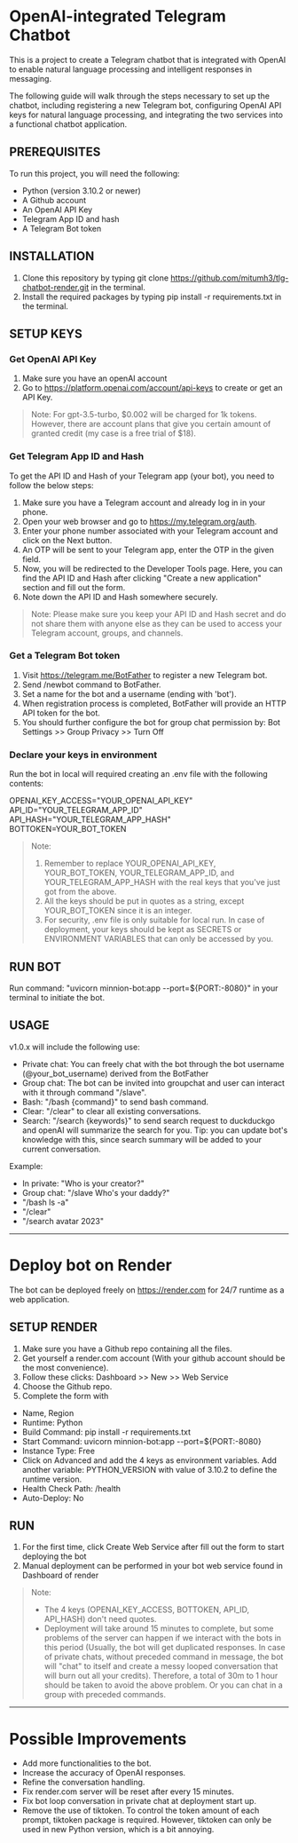 # OpenAI-integrated Telegram Chatbot

This is a project to create a Telegram chatbot that is integrated with OpenAI to enable natural language processing and intelligent responses in messaging.

The following guide will walk through the steps necessary to set up the chatbot, including registering a new Telegram bot, configuring OpenAI API keys for natural language processing, and integrating the two services into a functional chatbot application.

## PREREQUISITES

To run this project, you will need the following:

- Python (version 3.10.2 or newer)
- A Github account
- An OpenAI API Key
- Telegram App ID and hash
- A Telegram Bot token

## INSTALLATION

1. Clone this repository by typing git clone <https://github.com/mitumh3/tlg-chatbot-render.git> in the terminal.
2. Install the required packages by typing pip install -r requirements.txt in the terminal.

## SETUP KEYS

### Get OpenAI API Key

1. Make sure you have an openAI account
2. Go to <https://platform.openai.com/account/api-keys> to create or get an API Key.

> Note: For gpt-3.5-turbo, $0.002 will be charged for 1k tokens. However, there are account plans that give you certain amount of granted credit (my case is a free trial of $18).

### Get Telegram App ID and Hash

To get the API ID and Hash of your Telegram app (your bot), you need to follow the below steps:

1. Make sure you have a Telegram account and already log in in your phone.
2. Open your web browser and go to <https://my.telegram.org/auth>.
3. Enter your phone number associated with your Telegram account and click on the Next button.
4. An OTP will be sent to your Telegram app, enter the OTP in the given field.
5. Now, you will be redirected to the Developer Tools page. Here, you can find the API ID and Hash after clicking "Create a new application" section and fill out the form.
6. Note down the API ID and Hash somewhere securely.

> Note: Please make sure you keep your API ID and Hash secret and do not share them with anyone else as they can be used to access your Telegram account, groups, and channels.

### Get a Telegram Bot token

1. Visit <https://telegram.me/BotFather> to register a new Telegram bot.
2. Send /newbot command to BotFather.
3. Set a name for the bot and a username (ending with 'bot').
4. When registration process is completed, BotFather will provide an HTTP API token for the bot.
5. You should further configure the bot for group chat permission by: Bot Settings >> Group Privacy >> Turn Off

### Declare your keys in environment

Run the bot in local will required creating an .env file with the following contents:

OPENAI_KEY_ACCESS="YOUR_OPENAI_API_KEY"
API_ID="YOUR_TELEGRAM_APP_ID"
API_HASH="YOUR_TELEGRAM_APP_HASH"
BOTTOKEN=YOUR_BOT_TOKEN

> Note:
>
> 1. Remember to replace YOUR_OPENAI_API_KEY, YOUR_BOT_TOKEN, YOUR_TELEGRAM_APP_ID, and YOUR_TELEGRAM_APP_HASH with the real keys that you've just got from the above.
> 2. All the keys should be put in quotes as a string, except YOUR_BOT_TOKEN since it is an integer.
> 3. For security, .env file is only suitable for local run. In case of deployment, your keys should be kept as SECRETS or ENVIRONMENT VARIABLES that can only be accessed by you.

## RUN BOT

Run command: "uvicorn minnion-bot:app --port=${PORT:-8080}" in your terminal to initiate the bot.

## USAGE

v1.0.x will include the following use:

- Private chat: You can freely chat with the bot through the bot username (@your_bot_username) derived from the BotFather
- Group chat: The bot can be invited into groupchat and user can interact with it through command "/slave".
- Bash: "/bash {command}" to send bash command.
- Clear: "/clear" to clear all existing conversations.
- Search: "/search {keywords}" to send search request to duckduckgo and openAI will summarize the search for you. Tip: you can update bot's knowledge with this, since search summary will be added to your current conversation.

Example:

- In private: "Who is your creator?"
- Group chat: "/slave Who's your daddy?"
- "/bash ls -a"
- "/clear"
- "/search avatar 2023"

---

# Deploy bot on Render

The bot can be deployed freely on <https://render.com> for 24/7 runtime as a web application.

## SETUP RENDER

1. Make sure you have a Github repo containing all the files.
2. Get yourself a render.com account (With your github account should be the most convenience).
3. Follow these clicks: Dashboard >> New >> Web Service
4. Choose the Github repo.
5. Complete the form with

- Name, Region
- Runtime: Python
- Build Command: pip install -r requirements.txt
- Start Command: uvicorn minnion-bot:app --port=${PORT:-8080}
- Instance Type: Free
- Click on Advanced and add the 4 keys as environment variables. Add another variable: PYTHON_VERSION with value of 3.10.2 to define the runtime version.
- Health Check Path: /health
- Auto-Deploy: No

## RUN

1. For the first time, click Create Web Service after fill out the form to start deploying the bot
2. Manual deployment can be performed in your bot web service found in Dashboard of render

> Note:
>
> - The 4 keys (OPENAI_KEY_ACCESS, BOTTOKEN, API_ID, API_HASH) don't need quotes.
> - Deployment will take around 15 minutes to complete, but some problems of the server can happen if we interact with the bots in this period (Usually, the bot will get duplicated responses. In case of private chats, without preceded command in message, the bot will "chat" to itself and create a messy looped conversation that will burn out all your credits). Therefore, a total of 30m to 1 hour should be taken to avoid the above problem. Or you can chat in a group with preceded commands.

---

# Possible Improvements

- Add more functionalities to the bot.
- Increase the accuracy of OpenAI responses.
- Refine the conversation handling.
- Fix render.com server will be reset after every 15 minutes.
- Fix bot loop conversation in private chat at deployment start up.
- Remove the use of tiktoken. To control the token amount of each prompt, tiktoken package is required. However, tiktoken can only be used in new Python version, which is a bit annoying.
